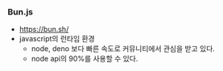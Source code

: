 ### Bun.js
- https://bun.sh/
- javascript의 런타임 환경
  - node, deno 보다 빠른 속도로 커뮤니티에서 관심을 받고 있다.
  - node api의 90%를 사용할 수 있다.